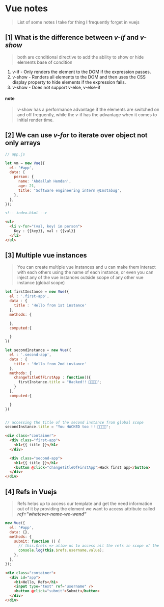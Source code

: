 # Vue notes
> List of some notes I take for thing I frequently forget in vuejs



## [1] What is the difference between **_v-if_** and **_v-show_**
> both are conditional directive to add the ability to show or hide elements base of condition 

1. v-if - Only renders the element to the DOM if the expression passes.
2. v-show - Renders all elements to the DOM and then uses the CSS display property to hide elements if the expression fails.
3. v-show - Does not support v-else, v-else-if

#### note 
> v-show has a performance advantage if the elements are switched on and off frequently, while the v-if has the advantage when it comes to initial render time.



## [2] We can use **_v-for_** to iterate over **object** not only arrays

```js
// app.js

let vm = new Vue({
  el: '#app',
  data: {
    person: {
      name: 'Abdallah Hemdan',
      age: 21,
      title: 'Software engineering intern @Instabug',
    },
  },
});

```

```html
<!-- index.html -->

<ul>
  <li v-for="(val, key) in person">
    Key : {{key}}, val : {{val}}
  </li>
</ul>
```



## [3] Multiple vue instances 
> You can create multiple vue instances and u can make them interact with each others using the name of each instance, or even you can inject any of the vue instances outside scope of any other vue instance (global scope)


```js
let firstInstance = new Vue({
  el : '.first-app',
  data : {
    title : 'Hello from 1st instance'
  },
  methods: {

  },
  computed:{

  }
})

let secondInstance = new Vue({
  el : '.second-app',
  data : {
    title : 'Hello from 2nd instance'
  },
  methods: {
    changeTitleOfFirstApp : function(){
      firstInstance.title = "Hacked!! 🐱‍💻🐱‍💻";
    }
  },
  computed:{

  }
})


// accessing the title of the second instance from global scope
secondInstance.title = "You HACKED too !! 🐱‍💻🐱‍💻";
```


```html
<div class="container">
  <div class="first-app">
    <h1>{{ title }}</h1>
  </div>

  <div class="second-app">
    <h1>{{ title }}</h1>
    <button @click="changeTitleOfFirstApp">Hack first app</button>
  </div>
</div>

```


## [4] Refs in Vuejs
> Refs helps up to access our template and get the need information out of it by providing the element we want to access attribute called **_ref="whatever-name-we-wand"_**



```js
new Vue({
  el: '#app',
  data: {},
  methods: {
    submit: function () {
      // this.$refs => allow us to access all the refs in scope of the vue instance
      console.log(this.$refs.username.value);
    },
  },
});
```


```html
<div class="container">
  <div id="app">
    <h1>Hello, Refs</h1>
    <input type="text" ref="username" />
    <button @click="submit">Submit</button>
  </div>
</div>
```

